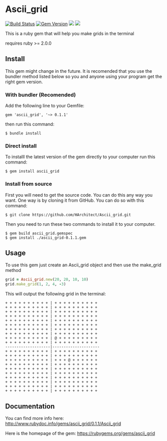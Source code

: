 # Ascii_grid

[![Build Status](https://travis-ci.org/HArchitect/Ascii_grid.svg?branch=master)](https://travis-ci.org/HArchitect/Ascii_grid)
[![Gem Version](https://badge.fury.io/rb/ascii_grid.svg)](https://badge.fury.io/rb/ascii_grid)
![](https://ruby-gem-downloads-badge.herokuapp.com/ascii_grid/0.1.1?label=v0.1.1-downloads)
![](https://ruby-gem-downloads-badge.herokuapp.com/ascii_grid?type=total)

This is a ruby gem that will help you make grids in the terminal

requires ruby >= 2.0.0

## Install

This gem might change in the future. It is recomended that you
use the bundler method listed below so you and anyone using your program get the
right gem version.

### With bundler (Recomended)

Add the following line to your Gemfile:
```gemfile
gem 'ascii_grid', '~> 0.1.1'
```

then run this command:

    $ bundle install

### Direct install 

To installl the latest version of the gem directly to your computer 
run this command:

    $ gem install ascii_grid

### Install from source

First you will need to get the source code. You can do this any way you want.
One way is by cloning it from GitHub. You can do so with this command:

    $ git clone https://github.com/HArchitect/Ascii_grid.git

Then you need to run these two commands to install it to your computer.

    $ gem build ascii_grid.gemspec
    $ gem install ./ascii_grid-0.1.1.gem


## Usage

To use this gem just create an Ascii_grid object and then use the make_grid
method

```ruby
grid = Ascii_grid.new(20, 20, 10, 10)
grid.make_grid(1, 2, 4, -3)
```
This will output the following grid in the terminal:

```
+ + + + + + + + + + | + + + + + + + + + +
+ + + + + + + + + + | + + + + + + + + + +
+ + + + + + + + + + | + + + + + + + + + +
+ + + + + + + + + + | + + + + + + + + + +
+ + + + + + + + + + | + + + + + + + + + +
+ + + + + + + + + + | + + + + + + + + + +
+ + + + + + + + + + | + + + + + + + + + +
+ + + + + + + + + + | + + + + + + + + + +
+ + + + + + + + + + | @ + + + + + + + + +
+ + + + + + + + + + | + + + + + + + + + +
--------------------|---------------------
+ + + + + + + + + + | + + + + + + + + + +
+ + + + + + + + + + | + + + + + + + + + +
+ + + + + + + + + + | + + + @ + + + + + +
+ + + + + + + + + + | + + + + + + + + + +
+ + + + + + + + + + | + + + + + + + + + +
+ + + + + + + + + + | + + + + + + + + + +
+ + + + + + + + + + | + + + + + + + + + +
+ + + + + + + + + + | + + + + + + + + + +
+ + + + + + + + + + | + + + + + + + + + +
+ + + + + + + + + + | + + + + + + + + + +
```

## Documentation

You can find more info here: http://www.rubydoc.info/gems/ascii_grid/0.1.1/Ascii_grid

Here is the homepage of the gem: https://rubygems.org/gems/ascii_grid